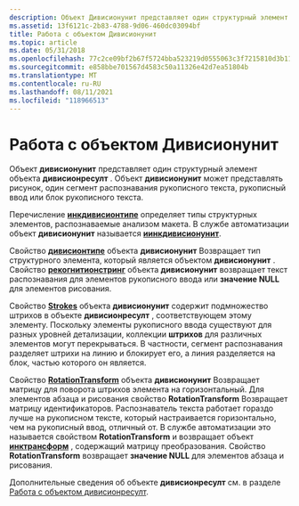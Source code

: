 ```yaml
---
description: Объект Дивисионунит представляет один структурный элемент объекта Дивисионресулт. Объект Дивисионунит может представлять рисунок, один сегмент распознавания рукописного текста, рукописный ввод или блок рукописного текста.
ms.assetid: 13f6121c-2b83-4788-9d06-460dc03094bf
title: Работа с объектом Дивисионунит
ms.topic: article
ms.date: 05/31/2018
ms.openlocfilehash: 77c2ce09bf2b67f5724bba523219d0555063c3f7215810d3b11c48596f979fdd
ms.sourcegitcommit: e858bbe701567d4583c50a11326e42d7ea51804b
ms.translationtype: MT
ms.contentlocale: ru-RU
ms.lasthandoff: 08/11/2021
ms.locfileid: "118966513"
---
```

# <a name="working-with-the-divisionunit-object"></a>Работа с объектом Дивисионунит

Объект **дивисионунит** представляет один структурный элемент объекта **дивисионресулт** . Объект **дивисионунит** может представлять рисунок, один сегмент распознавания рукописного текста, рукописный ввод или блок рукописного текста.

Перечисление [**инкдивисионтипе**](/windows/win32/api/msinkaut15/ne-msinkaut15-inkdivisiontype) определяет типы структурных элементов, распознаваемые анализом макета. В службе автоматизации объект **дивисионунит** называется [**иинкдивисионунит**](/windows/desktop/api/msinkaut15/nn-msinkaut15-iinkdivisionunit).

Свойство [**дивисионтипе**](/windows/desktop/api/msinkaut15/nf-msinkaut15-iinkdivisionunit-get_divisiontype) объекта **дивисионунит** Возвращает тип структурного элемента, который является объектом **дивисионунит** . Свойство [**рекогнитионстринг**](/previous-versions/windows/desktop/legacy/ms703283(v=vs.85)) объекта **дивисионунит** возвращает текст распознавания для элементов рукописного ввода или **значение NULL** для элементов рисования.

Свойство [**Strokes**](/windows/desktop/api/msinkaut15/nf-msinkaut15-iinkdivisionunit-get_strokes) объекта **дивисионунит** содержит подмножество штрихов в объекте **дивисионресулт** , соответствующем этому элементу. Поскольку элементы рукописного ввода существуют для разных уровней детализации, коллекции **штрихов** для различных элементов могут перекрываться. В частности, сегмент распознавания разделяет штрихи на линию и блокирует его, а линия разделяется на блок, частью которого он является.

Свойство [**RotationTransform**](/windows/desktop/api/msinkaut15/nf-msinkaut15-iinkdivisionunit-get_rotationtransform) объекта **дивисионунит** Возвращает матрицу для поворота штрихов элемента на горизонтальный. Для элементов абзаца и рисования свойство **RotationTransform** Возвращает матрицу идентификаторов. Распознаватель текста работает гораздо лучше на рукописном тексте, который настраивается горизонтально, чем на рукописный ввод, отличный от. В службе автоматизации это называется свойством **RotationTransform** и возвращает объект [**инктрансформ**](inktransform-class.md) , содержащий матрицу преобразования. Свойство **RotationTransform** возвращает **значение NULL** для элементов абзаца и рисования.

Дополнительные сведения об объекте **дивисионресулт** см. в разделе [Работа с объектом дивисионресулт](working-with-the-divisionresult-object.md).

 

 
